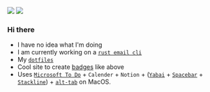 ![](https://img.shields.io/badge/uwu%20nuzzles-%20pounces%20on%20you-red) ![](https://img.shields.io/badge/yep-yes-blueviolet)

### Hi there
- I have no idea what I'm doing
- I am currently working on a [`rust email cli`](https://github.com/Fishy-Fishes/too_many_emails)
- My [`dotfiles`](https://github.com/SleepySwords/dotfiles)
- Cool site to create [badges](https://shields.io/category/social) like above
- Uses [`Microsoft To Do`](https://todo.microsoft.com/tasks/) + `Calender` + `Notion` + ([`Yabai`](https://github.com/koekeishiya/yabai/) + [`Spacebar`](https://github.com/cmacrae/spacebar/) + [`Stackline`](https://github.com/AdamWagner/stackline)) + [`alt-tab`](https://alt-tab-macos.netlify.app/) on MacOS.
<!--
Applications I'm going to uninstall
- Google Earth pro
- Badlion client
- Ghidra
-->
